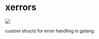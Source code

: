 # xerrors
<img src="https://goreportcard.com/badge/github.com/IamBc/xerrors" />
<br/>

custom structs for error handling in golang

